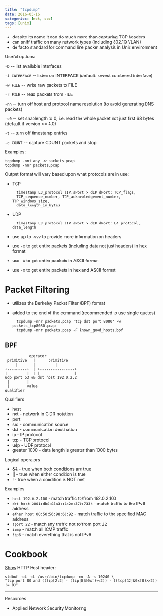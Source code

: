 ```yaml
---
title: "tcpdump"
date: 2016-05-16
categories: [net, sec]
tags: [unix]
---
```


* despite its name it can do much more than capturing TCP headers
* can sniff traffic on many network types (including 802.1Q VLAN)
* de facto standard for command line packet analysis in Unix environment

Useful options:

`-D` -- list available interfaces

`-i INTERFACE` -- listen on INTERFACE (default: lowest numbered interface)

`-w FILE` -- write raw packets to FILE

`-r FILE` -- read packets from FILE

`-nn` -- turn off host and protocol name resolution (to avoid generating DNS
packets)

`-s0` -- set snaplength to 0, i.e. read the whole packet not just first 68
bytes (default if version >= 4.0)

`-t` -- turn off timestamp entries

`-c COUNT` -- capture COUNT packets and stop

Examples:

    tcpdump -nni any -w packets.pcap
    tcpdump -nnr packets.pcap

Output format will vary based upon what protocols are in use:

* TCP

        timestamp L3_protocol sIP.sPort > dIP.dPort: TCP_flags,
        TCP_sequence_number, TCP_acknowledgement_number, TCP_windows_size,
        data_length_in_bytes

* UDP

        timestamp L3_protocol sIP.sPort > dIP.dPort: L4_protocol, data_length

* use up to `-vvv` to provide more information on headers
* use `-x` to get entire packets (including data not just headers) in hex format
* use `-A` to get entire packets in ASCII format
* use `-X` to get entire packets in hex and ASCII format

Packet Filtering
================

* utilizes the Berkeley Packet Filter (BPF) format
* added to the end of the command (recommended to use single quotes)

        tcpdump -nnr packets.pcap 'tcp dst port 8080' -w packets_tcp8080.pcap
        tcpdump -nnr packets.pcap -F known_good_hosts.bpf

BPF
---

               operator
     primitive   |      primitive
         |       |         |
    +---------+  | +----------------+
    |         |  | |                |
    udp port 53 && dst host 192.0.2.2
     |        |
     |        value
    qualifier

Qualifiers

* host
* net - network in CIDR notation
* port
* src - communication source
* dst - communication destination
* ip - IP protocol
* tcp - TCP protocol
* udp - UDP protocol
* greater 1000 - data length is greater than 1000 bytes

Logical operators

* && - true when both conditions are true
* || - true when either condition is true
* ! - true when a condition is NOT met

Examples

* `host 192.0.2.100` -  match traffic to/from 192.0.2.100
* `dst host 2001:db8:85a3::8a2e:370:7334` - match traffic to the IPv6 address
* `ether host 00:50:56:98:60:92` - match traffic to the specified MAC address
* `!port 22` - match any traffic not to/from port 22
* `icmp` - match all ICMP traffic
* `!ip6` - match everything that is not IPv6

Cookbook
========

[Show](https://serverfault.com/questions/504431/human-readable-format-for-http-headers-with-tcpdump) HTTP Host header:
```
stdbuf -oL -eL /usr/sbin/tcpdump -nn -A -s 10240 \
"tcp port 80 and (((ip[2:2] - ((ip[0]&0xf)<<2)) - ((tcp[12]&0xf0)>>2)) != 0)"
```

---

Resources

* Applied Network Security Monitoring

